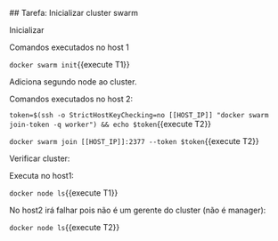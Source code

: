 ## Tarefa: Inicializar cluster swarm


Inicializar

Comandos executados no host 1

`docker swarm init`{{execute T1}}

Adiciona segundo node ao cluster.

Comandos executados no host 2:

`token=$(ssh -o StrictHostKeyChecking=no [[HOST_IP]] "docker swarm join-token -q worker") && echo $token`{{execute T2}}

`docker swarm join [[HOST_IP]]:2377 --token $token`{{execute T2}}

Verificar cluster:

Executa no host1:

`docker node ls`{{execute T1}}

No host2 irá falhar pois não é um gerente do cluster (não é manager):

`docker node ls`{{execute T2}}


